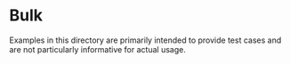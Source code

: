 # Bulk

Examples in this directory are primarily intended to provide test cases and are not particularly informative for actual
usage. 